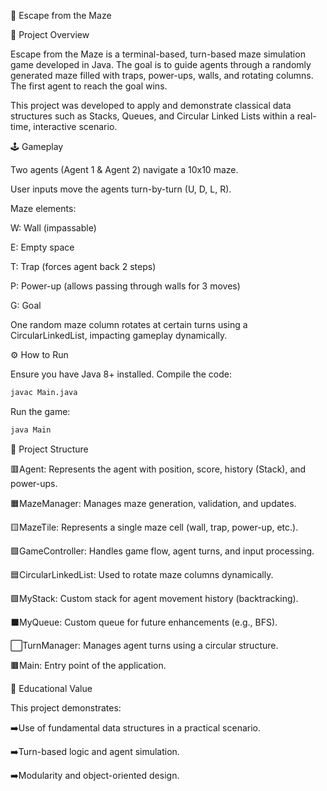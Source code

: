 🧩 Escape from the Maze

🎯 Project Overview

Escape from the Maze is a terminal-based, turn-based maze simulation game developed in Java. The goal is to guide agents through a randomly generated maze filled with traps, power-ups, walls, and rotating columns. The first agent to reach the goal wins.

This project was developed to apply and demonstrate classical data structures such as Stacks, Queues, and Circular Linked Lists within a real-time, interactive scenario.



🕹️ Gameplay

Two agents (Agent 1 & Agent 2) navigate a 10x10 maze.

User inputs move the agents turn-by-turn (U, D, L, R).

Maze elements:

W: Wall (impassable)

E: Empty space

T: Trap (forces agent back 2 steps)

P: Power-up (allows passing through walls for 3 moves)

G: Goal

One random maze column rotates at certain turns using a CircularLinkedList, impacting gameplay dynamically.


⚙️ How to Run

Ensure you have Java 8+ installed.
Compile the code:
```bash
javac Main.java
```

Run the game:
```bash
java Main
```



🧱 Project Structure

🟥Agent:	Represents the agent with position, score, history (Stack), and power-ups.

🟧MazeManager:	Manages maze generation, validation, and updates.

🟨MazeTile:	Represents a single maze cell (wall, trap, power-up, etc.).

🟩GameController:	Handles game flow, agent turns, and input processing.

🟦CircularLinkedList:	Used to rotate maze columns dynamically.

🟪MyStack:	Custom stack for agent movement history (backtracking).

⬛️MyQueue:	Custom queue for future enhancements (e.g., BFS).

⬜️TurnManager:	Manages agent turns using a circular structure.

🟫Main:	Entry point of the application.



🧠 Educational Value

This project demonstrates:

➡️Use of fundamental data structures in a practical scenario.

➡️Turn-based logic and agent simulation.

➡️Modularity and object-oriented design.
